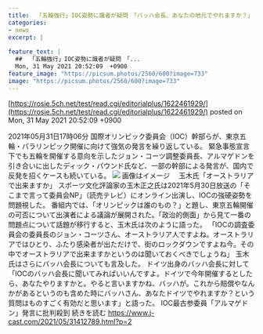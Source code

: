 ```yaml
---
title:  「五輪強行」IOC姿勢に識者が疑問　「バッハ会長、あなたの地元でやれますか？」  
categories:
- news
excerpt: |
  
feature_text: |
  ##  「五輪強行」IOC姿勢に識者が疑問　「...
  Mon, 31 May 2021 20:52:09  +0900
feature_image: "https://picsum.photos/2560/600?image=733"
image: "https://picsum.photos/2560/600?image=733"
---
```


[https://rosie.5ch.net/test/read.cgi/editorialplus/1622461929/](https://rosie.5ch.net/test/read.cgi/editorialplus/1622461929/)
posted on Mon, 31 May 2021 20:52:09  +0900

<!--more-->

2021年05月31日17時06分 国際オリンピック委員会（IOC）幹部らが、東京五輪・パラリンピック開催に向けて強気の発言を繰り返している。 緊急事態宣言下でも五輪を開催する意向を示したジョン・コーツ調整委員長、アルマゲドンを引き合いに出したディック・パウンド氏など、一部の幹部による発言が、国内で反発を招くケースも続いている。 ![](https://www.j-cast.com/assets_c/2021/05/news_20210531165800-thumb-autox380-201403.jpg) 画像はイメージ 　玉木氏「オーストラリアで出来ますか」 スポーツ文化評論家の玉木正之氏は2021年5月30日放送の「そこまで言って委員会NP」（読売テレビ）にオンライン出演し、IOCの強硬姿勢を問題視した。 番組内では、「オリンピックは誰のもの？」と題し、東京五輪開催の可否について出演者による議論が展開された。「政治的側面」から見て一番の問題点について話題が移行すると、玉木氏は次のように語った。 「IOCの調査委員会の委員長のジョン・コーツさん、オーストラリア人ですよね。オーストラリアではひとり、ふたり感染者が出ただけで、街のロックダウンですよね今。その中でオーストラリアで出来ますかというのは聞いておくべきでしょうね」 玉木氏はさらにバッハ会長についても言及した。 ドイツ出身のバッハ会長に対して「IOCのバッハ会長に聞いてみればいいんですよ。ドイツで今年開催するとしたら、あなたやりますかと。やると言いますかね、バッハが。これから賠償やなんかがあるというのも含めた時にバッハさん、あなたドイツでやれますか？という質問はものすごく有効だと思います」と語った。 IOC最古参委員「アルマゲドン」発言に批判殺到 続きを読む https://www.j-cast.com/2021/05/31412789.html?p=2
